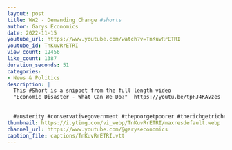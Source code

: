 ```yaml
---
layout: post
title: WW2 - Demanding Change #shorts
author: Garys Economics
date: 2022-11-15
youtube_url: https://www.youtube.com/watch?v=TnKuvRrETRI
youtube_id: TnKuvRrETRI
view_count: 12456
like_count: 1387
duration_seconds: 51
categories:
- News & Politics
description: |
  This #Short is a snippet from the full length video 
  "Economic Disaster - What Can We Do?"  https://youtu.be/tpFJ4KAvzes
  
  
  #austerity #conservativegovernment #thepoorgetpoorer #therichgetricher #wealthinequality #taxtherich #enoughisenough #worldwar2
thumbnail: https://i.ytimg.com/vi_webp/TnKuvRrETRI/maxresdefault.webp
channel_url: https://www.youtube.com/@garyseconomics
caption_file: captions/TnKuvRrETRI.vtt
---
```

